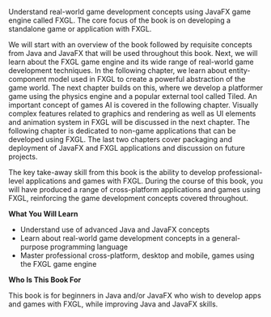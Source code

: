 Understand real-world game development concepts using JavaFX game engine called FXGL. The core focus of the book is on developing a standalone game or application with FXGL.

We will start with an overview of the book followed by requisite concepts from Java and JavaFX that will be used throughout this book. Next, we will learn about the FXGL game engine and its wide range of real-world game development techniques. In the following chapter, we learn about entity-component model used in FXGL to create a powerful abstraction of the game world. The next chapter builds on this, where we develop a platformer game using the physics engine and a popular external tool called Tiled. An important concept of games AI is covered in the following chapter. Visually complex features related to graphics and rendering as well as UI elements and animation system in FXGL will be discussed in the next chapter. The following chapter is dedicated to non-game applications that can be developed using FXGL. The last two chapters cover packaging and deployment of JavaFX and FXGL applications and discussion on future projects.

The key take-away skill from this book is the ability to develop professional-level applications and games with FXGL. During the course of this book, you will have produced a range of cross-platform applications and games using FXGL, reinforcing the game development concepts covered throughout.

**What You Will Learn**

* Understand use of advanced Java and JavaFX concepts
* Learn about real-world game development concepts in a general-purpose programming language
* Master professional cross-platform, desktop and mobile, games using the FXGL game engine

**Who Is This Book For**

This book is for beginners in Java and/or JavaFX who wish to develop apps and games with FXGL, while improving Java and JavaFX skills.